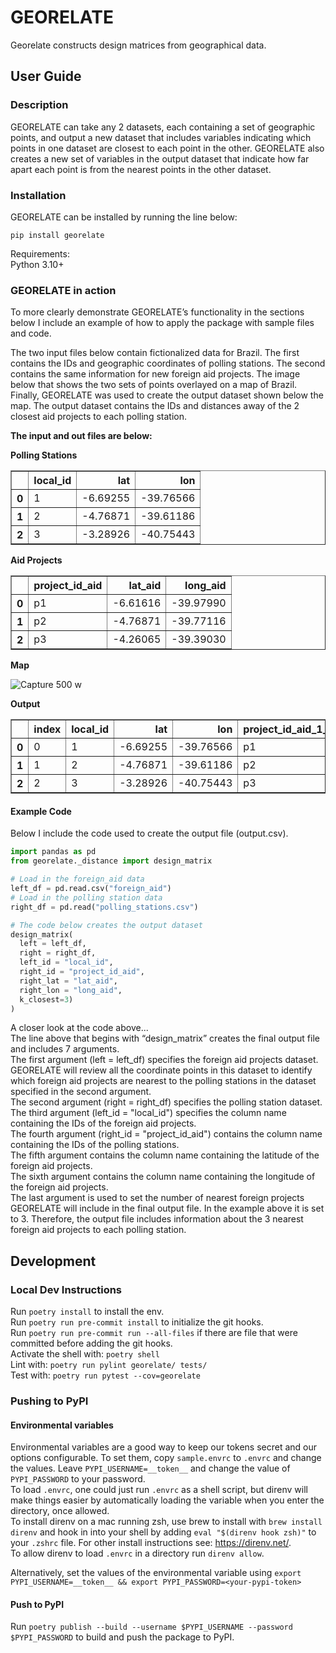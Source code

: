 # GEORELATE
Georelate constructs design matrices from geographical data.

## User Guide

### Description

GEORELATE can take any 2 datasets, each containing a set of geographic points, and output a new dataset that includes variables indicating which points in one dataset are closest to each point in the other. GEORELATE also creates a new set of variables in the output dataset that indicate how far apart each point is from the nearest points in the other dataset.   

### Installation

GEORELATE can be installed by running the line below:  

`pip install georelate`

Requirements:  
Python 3.10+  

### GEORELATE in action
To more clearly demonstrate GEORELATE’s functionality in the sections below I include an example of how to apply the package with sample files and code.  

The two input files below contain fictionalized data for Brazil. The first contains the IDs and geographic coordinates of polling stations. The second contains the same information for new foreign aid projects. The image below that shows the two sets of points overlayed on a map of Brazil. Finally, GEORELATE was used to create the output dataset shown below the map. The output dataset contains the IDs and distances away of the 2 closest aid projects to each polling station. 

**The input and out files are below:**

**Polling Stations**

<table border="1" class="dataframe">  <thead>    <tr style="text-align: right;">      <th></th>      <th>local_id</th>      <th>lat</th>      <th>lon</th>    </tr>  </thead>  <tbody>    <tr>      <th>0</th>      <td>1</td>      <td>-6.69255</td>      <td>-39.76566</td>    </tr>    <tr>      <th>1</th>      <td>2</td>      <td>-4.76871</td>      <td>-39.61186</td>    </tr>    <tr>      <th>2</th>      <td>3</td>      <td>-3.28926</td>      <td>-40.75443</td>    </tr>  </tbody></table>

**Aid Projects**
<table border="1" class="dataframe">  <thead>    <tr style="text-align: right;">      <th></th>      <th>project_id_aid</th>      <th>lat_aid</th>      <th>long_aid</th>    </tr>  </thead>  <tbody>    <tr>      <th>0</th>      <td>p1</td>      <td>-6.61616</td>      <td>-39.97990</td>    </tr>    <tr>      <th>1</th>      <td>p2</td>      <td>-4.76871</td>      <td>-39.77116</td>    </tr>    <tr>      <th>2</th>      <td>p3</td>      <td>-4.26065</td>      <td>-39.39030</td>    </tr>  </tbody></table>


**Map**

![Capture 500 w](https://github.com/edkrueger/georelate/assets/7817442/1caf5761-9392-4a72-8380-c4f58d89e5ef)




**Output** 
<table border="1" class="dataframe">  <thead>    <tr style="text-align: right;">      <th></th>      <th>index</th>      <th>local_id</th>      <th>lat</th>      <th>lon</th>      <th>project_id_aid_1_closest</th>      <th>distance_1_closest</th>      <th>project_id_aid_2_closest</th>      <th>distance_2_closest</th>      <th>project_id_aid_3_closest</th>      <th>distance_3_closest</th>      <th>index_1_closest</th>      <th>lat_aid_1_closest</th>      <th>long_aid_1_closest</th>      <th>index_2_closest</th>      <th>lat_aid_2_closest</th>      <th>long_aid_2_closest</th>      <th>index_3_closest</th>      <th>lat_aid_3_closest</th>      <th>long_aid_3_closest</th>    </tr>  </thead>  <tbody>    <tr>      <th>0</th>      <td>0</td>      <td>1</td>      <td>-6.69255</td>      <td>-39.76566</td>      <td>p1</td>      <td>25.124568</td>      <td>p2</td>      <td>213.787803</td>      <td>p3</td>      <td>273.415835</td>      <td>0</td>      <td>-6.61616</td>      <td>-39.97990</td>      <td>1</td>      <td>-4.76871</td>      <td>-39.77116</td>      <td>2</td>      <td>-4.26065</td>      <td>-39.3903</td>    </tr>    <tr>      <th>1</th>      <td>1</td>      <td>2</td>      <td>-4.76871</td>      <td>-39.61186</td>      <td>p2</td>      <td>17.640953</td>      <td>p3</td>      <td>61.562643</td>      <td>p1</td>      <td>209.292590</td>      <td>1</td>      <td>-4.76871</td>      <td>-39.77116</td>      <td>2</td>      <td>-4.26065</td>      <td>-39.39030</td>      <td>0</td>      <td>-6.61616</td>      <td>-39.9799</td>    </tr>    <tr>      <th>2</th>      <td>2</td>      <td>3</td>      <td>-3.28926</td>      <td>-40.75443</td>      <td>p3</td>      <td>185.826237</td>      <td>p2</td>      <td>197.251459</td>      <td>p1</td>      <td>379.513297</td>      <td>2</td>      <td>-4.26065</td>      <td>-39.39030</td>      <td>1</td>      <td>-4.76871</td>      <td>-39.77116</td>      <td>0</td>      <td>-6.61616</td>      <td>-39.9799</td>    </tr>  </tbody></table>



#### Example Code
Below I include the code used to create the output file (output.csv).

```python
import pandas as pd
from georelate._distance import design_matrix

# Load in the foreign_aid data
left_df = pd.read.csv("foreign_aid")
# Load in the polling station data 
right_df = pd.read("polling_stations.csv")

# The code below creates the output dataset
design_matrix(
  left = left_df, 
  right = right_df, 
  left_id = "local_id", 
  right_id = "project_id_aid", 
  right_lat = "lat_aid", 
  right_lon = "long_aid", 
  k_closest=3)
)
```

A closer look at the code above...  
The line above that begins with “design_matrix” creates the final output file and includes 7 arguments.  
The first argument  (left = left_df) specifies the foreign aid projects dataset. GEORELATE will review all the coordinate points in this dataset to identify which foreign aid projects are nearest to the polling stations in the dataset specified in the second argument.  
The second argument (right = right_df) specifies the polling station dataset.  
The third argument (left_id = "local_id") specifies the column name containing the IDs of the foreign aid projects.  
The fourth argument (right_id = "project_id_aid") contains the column name containing the IDs of the polling stations.  
The fifth argument contains the column name containing the latitude of the foreign aid projects.  
The sixth argument contains the column name containing the longitude of the foreign aid projects.  
The last argument is used to set the number of nearest foreign projects GEORELATE will include in the final output file. In the example above it is set to 3. Therefore, the output file includes information about the 3 nearest foreign aid projects to each polling station.  


## Development

### Local Dev Instructions
Run `poetry install` to install the env.  
Run `poetry run pre-commit install` to initialize the git hooks.  
Run `poetry run pre-commit run --all-files` if there are file that were committed before adding the git hooks.  
Activate the shell with: `poetry shell`  
Lint with: `poetry run pylint georelate/ tests/`  
Test with: `poetry run pytest --cov=georelate`


### Pushing to PyPI

#### Environmental variables
Environmental variables are a good way to keep our tokens secret and our options configurable. To set them, copy `sample.envrc` to `.envrc` and change the values. Leave `PYPI_USERNAME=__token__` and change the value of `PYPI_PASSWORD` to your password.  
To load `.envrc`, one could just run `.envrc` as a shell script, but direnv will make things easier by automatically loading the variable when you enter the directory, once allowed.  
To install direnv on a mac running zsh, use brew to install with `brew install direnv` and hook in into your shell by adding `eval "$(direnv hook zsh)"` to your `.zshrc` file. For other install instructions see: https://direnv.net/.  
To allow direnv to load `.envrc` in a directory run `direnv allow`.  

Alternatively, set the values of the environmental variable using `export PYPI_USERNAME=__token__ && export PYPI_PASSWORD=<your-pypi-token>`

#### Push to PyPI
Run `poetry publish --build --username $PYPI_USERNAME --password $PYPI_PASSWORD` to build and push the package to PyPI.
